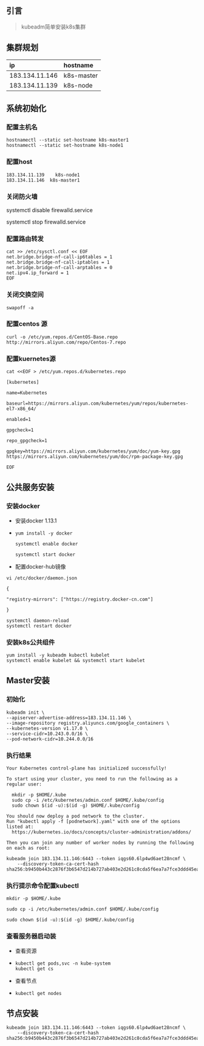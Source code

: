 ## 引言

> kubeadm简单安装k8s集群

## 集群规划

| ip | hostname |
| :--- | :--- |
| 183.134.11.146 | k8s-master |
| 183.134.11.139 | k8s-node |

## 系统初始化

### 配置主机名

```
hostnamectl --static set-hostname k8s-master1
hostnamectl --static set-hostname k8s-node1
```

### 配置host

```
183.134.11.139    k8s-node1
183.134.11.146  k8s-master1
```

### 关闭防火墙

systemctl disable firewalld.service

systemctl stop firewalld.service

### 配置路由转发

```
cat >> /etc/sysctl.conf << EOF 
net.bridge.bridge-nf-call-ip6tables = 1 
net.bridge.bridge-nf-call-iptables = 1 
net.bridge.bridge-nf-call-arptables = 0 
net.ipv4.ip_forward = 1
EOF
```

### 关闭交换空间

```
swapoff -a
```

### 配置centos 源

```
curl -o /etc/yum.repos.d/CentOS-Base.repo http://mirrors.aliyun.com/repo/Centos-7.repo
```

### 配置kuernetes源

```
cat <<EOF > /etc/yum.repos.d/kubernetes.repo

[kubernetes]

name=Kubernetes

baseurl=https://mirrors.aliyun.com/kubernetes/yum/repos/kubernetes-el7-x86_64/

enabled=1

gpgcheck=1

repo_gpgcheck=1

gpgkey=https://mirrors.aliyun.com/kubernetes/yum/doc/yum-key.gpg https://mirrors.aliyun.com/kubernetes/yum/doc/rpm-package-key.gpg

EOF
```

## 公共服务安装

### 安装docker

* 安装docker 1.13.1

* ```
  yum install -y docker

  systemctl enable docker

  systemctl start docker
  ```
* 配置docker-hub镜像

```
vi /etc/docker/daemon.json

{

"registry-mirrors": ["https://registry.docker-cn.com"]

}

systemctl daemon-reload
systemctl restart docker
```

### 安装k8s公共组件

```
yum install -y kubeadm kubectl kubelet
systemctl enable kubelet && systemctl start kubelet
```

## Master安装

### 初始化

```
kubeadm init \
--apiserver-advertise-address=183.134.11.146 \
--image-repository registry.aliyuncs.com/google_containers \
--kubernetes-version v1.17.0 \
--service-cidr=10.243.0.0/16 \
--pod-network-cidr=10.244.0.0/16
```

### 执行结果

```
Your Kubernetes control-plane has initialized successfully!

To start using your cluster, you need to run the following as a regular user:

  mkdir -p $HOME/.kube
  sudo cp -i /etc/kubernetes/admin.conf $HOME/.kube/config
  sudo chown $(id -u):$(id -g) $HOME/.kube/config

You should now deploy a pod network to the cluster.
Run "kubectl apply -f [podnetwork].yaml" with one of the options listed at:
  https://kubernetes.io/docs/concepts/cluster-administration/addons/

Then you can join any number of worker nodes by running the following on each as root:

kubeadm join 183.134.11.146:6443 --token iqgs60.6lp4wd6aet28ncmf \
    --discovery-token-ca-cert-hash sha256:b9450b443c2876f3b6547d214b727ab403e2d261c8cda5f6ea7a7fce3ddd45ea
```

### 执行提示命令配置kubectl

```
mkdir -p $HOME/.kube

sudo cp -i /etc/kubernetes/admin.conf $HOME/.kube/config

sudo chown $(id -u):$(id -g) $HOME/.kube/config
```

### 查看服务器启动装

* 查看资源
* ```
  kubectl get pods,svc -n kube-system
  kubectl get cs
  ```
* 查看节点
* ```
  kubectl get nodes
  ```

## 节点安装

```
kubeadm join 183.134.11.146:6443 --token iqgs60.6lp4wd6aet28ncmf \
    --discovery-token-ca-cert-hash sha256:b9450b443c2876f3b6547d214b727ab403e2d261c8cda5f6ea7a7fce3ddd45ea
```



